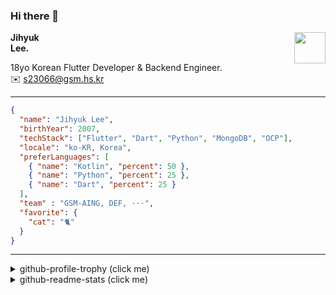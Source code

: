 ### Hi there 👋
<img src="https://github.githubassets.com/images/mona-loading-default.gif" width="50px" align="right">
</a>

**Jihyuk\
Lee.**

18yo Korean Flutter Developer & Backend Engineer.\
✉️ <s23066@gsm.hs.kr>

---

```json
{
  "name": "Jihyuk Lee",
  "birthYear": 2007,
  "techStack": ["Flutter", "Dart", "Python", "MongoDB", "OCP"],
  "locale": "ko-KR, Korea",
  "preferLanguages": [
    { "name": "Kotlin", "percent": 50 },
    { "name": "Python", "percent": 25 },
    { "name": "Dart", "percent": 25 }
  ],
  "team" : "GSM-AING, DEF, ···",
  "favorite": {
    "cat": "🐈"
  }
}
```
---
<details>
  <summary>github-profile-trophy (click me)</summary>
  
![](https://github-profile-trophy.vercel.app/?username=withJihyuk&row=1&column=8&theme=nord)
  
</details>
<details>
  <summary>github-readme-stats (click me)</summary>
  
<!--START_SECTION:waka-->
![Lines of code](https://img.shields.io/badge/%EC%A0%80%EB%8A%94%20%EC%97%AC%ED%83%9C%EA%B9%8C%EC%A7%80%20-466.4%20thousand%20%EC%A4%84%EC%9D%98%20%EC%BD%94%EB%93%9C%EB%A5%BC%20%EC%9E%91%EC%84%B1%ED%96%88%EC%96%B4%EC%9A%94.-blue)

**저는 아침형 인간이에요. 🐤** 

```text
🌞 아침                     323 commits         ████░░░░░░░░░░░░░░░░░░░░░   16.04 % 
🌆 낮　                     718 commits         █████████░░░░░░░░░░░░░░░░   35.65 % 
🌃 저녁                     729 commits         █████████░░░░░░░░░░░░░░░░   36.20 % 
🌙 밤　                     244 commits         ███░░░░░░░░░░░░░░░░░░░░░░   12.12 % 
```


📊 **저는 이번주를 이렇게 시간을 보냈어요.** 

```text
🕑︎ Timezone: Asia/Seoul

💬 프로그래밍 언어들: 
Kotlin                   6 hrs 24 mins       ████████████████████████░   96.82 % 
Java                     6 mins              ░░░░░░░░░░░░░░░░░░░░░░░░░   01.54 % 
GitIgnore file           1 min               ░░░░░░░░░░░░░░░░░░░░░░░░░   00.48 % 
Docker                   1 min               ░░░░░░░░░░░░░░░░░░░░░░░░░   00.44 % 
Python                   1 min               ░░░░░░░░░░░░░░░░░░░░░░░░░   00.28 % 

🔥 에디터들: 
Android Studio           6 hrs 33 mins       █████████████████████████   99.10 % 
VS Code                  3 mins              ░░░░░░░░░░░░░░░░░░░░░░░░░   00.90 % 

💻 운영 체제들: 
Mac                      6 hrs 37 mins       █████████████████████████   100.00 % 
```


 Last Updated on 01/12/2024 18:48:41 UTC
<!--END_SECTION:waka-->

</details>

</div>


